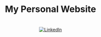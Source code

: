 <h1 align="center">My Personal Website</h1>
  <h3></h3>

</div>

<br/>

<div align="center">
  <a href="https://www.linkedin.com/in/tanubrataandrew/"><img alt="LinkedIn" src="https://img.shields.io/badge/Linkedin-%230077B5.svg?logo=linkedin&logoColor=white"></a>

<br/>

